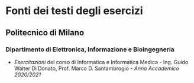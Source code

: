 # Fonti dei testi degli esercizi
## Politecnico di Milano
### Dipartimento di Elettronica, Informazione e Bioingegneria
 - _Esercitazioni_ del corso di Informatica e Informatica Medica -  Ing. Guido Walter Di Donato, Prof. Marco D. Santambrogio - _Anno Accademico 2020/2021_